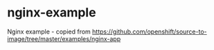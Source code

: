 # nginx-example
Nginx example - copied from https://github.com/openshift/source-to-image/tree/master/examples/nginx-app
